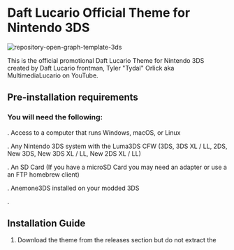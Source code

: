 # Daft Lucario Official Theme for Nintendo 3DS

![repository-open-graph-template-3ds](https://github.com/user-attachments/assets/a6a5483b-5878-43ab-b653-45169f877e9e)



This is the official promotional Daft Lucario Theme for Nintendo 3DS created by Daft Lucario frontman, Tyler "Tydal" Orlick aka MultimediaLucario on YouTube. 


## Pre-installation requirements

### You will need the following:

. Access to a computer that runs Windows, macOS, or Linux

. Any Nintendo 3DS system with the Luma3DS CFW (3DS, 3DS XL / LL, 2DS, New 3DS, New 3DS XL / LL, New 2DS XL / LL)

. An SD Card (If you have a microSD Card you may need an adapter or use a an FTP homebrew client)

. Anemone3DS installed on your modded 3DS

.



## Installation Guide

1. Download the theme from the releases section but do not extract the 
